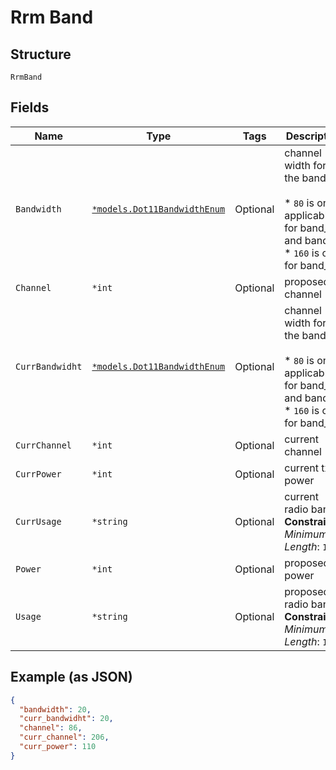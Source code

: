 
# Rrm Band

## Structure

`RrmBand`

## Fields

| Name | Type | Tags | Description |
|  --- | --- | --- | --- |
| `Bandwidth` | [`*models.Dot11BandwidthEnum`](../../doc/models/dot-11-bandwidth-enum.md) | Optional | channel width for the band<br><br>* `80` is only applicable for band_5 and band_6<br>* `160` is only for band_6 |
| `Channel` | `*int` | Optional | proposed channel |
| `CurrBandwidht` | [`*models.Dot11BandwidthEnum`](../../doc/models/dot-11-bandwidth-enum.md) | Optional | channel width for the band<br><br>* `80` is only applicable for band_5 and band_6<br>* `160` is only for band_6 |
| `CurrChannel` | `*int` | Optional | current channel |
| `CurrPower` | `*int` | Optional | current tx power |
| `CurrUsage` | `*string` | Optional | current radio band<br>**Constraints**: *Minimum Length*: `1` |
| `Power` | `*int` | Optional | proposed tx power |
| `Usage` | `*string` | Optional | proposed radio band<br>**Constraints**: *Minimum Length*: `1` |

## Example (as JSON)

```json
{
  "bandwidth": 20,
  "curr_bandwidht": 20,
  "channel": 86,
  "curr_channel": 206,
  "curr_power": 110
}
```


